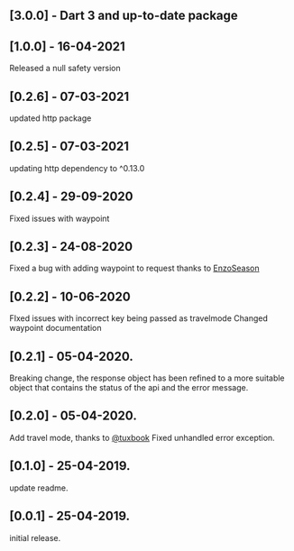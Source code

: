 ## [3.0.0] - Dart 3 and up-to-date package
## [1.0.0] - 16-04-2021
Released a null safety version
## [0.2.6] - 07-03-2021
updated http package
## [0.2.5] - 07-03-2021
updating http dependency to ^0.13.0
## [0.2.4] - 29-09-2020
Fixed issues with waypoint
## [0.2.3] - 24-08-2020
Fixed a bug with adding waypoint to request thanks to [EnzoSeason](https://github.com/EnzoSeason)
## [0.2.2] - 10-06-2020
FIxed issues with incorrect key being passed as travelmode
Changed waypoint documentation
## [0.2.1] - 05-04-2020.
Breaking change, the response object has been refined to a more
suitable object that contains the status of the api and the error message.
## [0.2.0] - 05-04-2020.
Add travel mode, thanks to [@tuxbook](https://github.com/tuxbook)
Fixed unhandled error exception.
## [0.1.0] - 25-04-2019.
update readme.
## [0.0.1] - 25-04-2019.
initial release.
